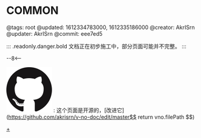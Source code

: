 # COMMON

@tags: root
@updated: 1612334783000, 1612335186000
@creator: AkrISrn
@updater: AkrISrn
@commit: eee7ed5

::: .readonly.danger.bold 文档正在初步施工中，部分页面可能并不完整。
:::

--8<--

![](/uploads/images/github.png "#16")
: 这个页面是开源的，[改进它](https://github.com/akrisrn/v-no-doc/edit/master$$ return vno.filePath $$)

[+](/snippets/common-scripts.md)
